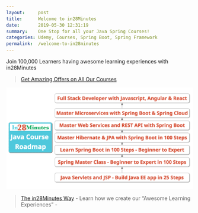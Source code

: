 ```yaml
---
layout:     post
title:      Welcome to in28Minutes
date:       2019-05-30 12:31:19
summary:    One Stop for all your Java Spring Courses!
categories: Udemy, Courses, Spring Boot, Spring Framework
permalink:  /welcome-to-in28minutes
---
```


Join 100,000 Learners having awesome learning experiences with in28Minutes

> [Get Amazing Offers on All Our Courses](http://eepurl.com/bOJulL)

![Image](/images/in28Minutes-Java-Course-Roadmap.png "in28Minutes Java Course Roadmap") 

> [The in28Minutes Way](http://www.in28minutes.com/the-in28minutes-way) - Learn how we create our “Awesome Learning Experiences” - 